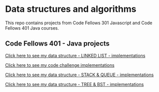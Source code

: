# Data structures and algorithms
This repo contains projects from Code Fellows 301 Javascript and Code Fellows 401 Java courses.

## Code Fellows 401 - Java projects

[Click here to see my data structure - LINKED LIST - implementations](https://github.com/micahThor/data-structures-and-algorithms/tree/master/Data-Structures/src/main/java/linkedlist)

[Click here to see my code challenge implementations](https://github.com/micahThor/data-structures-and-algorithms/tree/master/code401challenges/src/main/java/code401challenges)  

[Click here to see my data structure - STACK & QUEUE - implementations](https://github.com/micahThor/data-structures-and-algorithms/tree/master/stacksandqueues)

[Click here to see my data structure - TREE & BST - implementations](https://github.com/micahThor/data-structures-and-algorithms/tree/master/tree)
